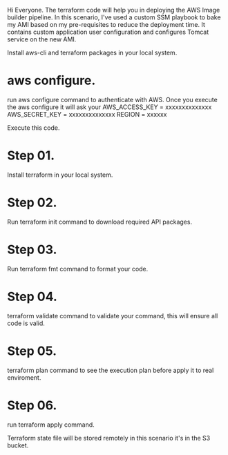 Hi Everyone.
The terraform code will help you in deploying the AWS Image builder pipeline. In this scenario, I've used a custom SSM playbook to bake my AMI based on my pre-requisites to reduce the deployment time. 
 It contains custom application user configuration and configures Tomcat service on the new AMI.


Install aws-cli and terraform packages in your local system.

# aws configure.
run aws configure command to authenticate with AWS. Once you execute the aws configure it will ask your 
AWS_ACCESS_KEY = xxxxxxxxxxxxxx
AWS_SECRET_KEY = xxxxxxxxxxxxxx
REGION = xxxxxx

Execute this code.
# Step 01.
Install terraform in your local system.
# Step 02.
Run terraform init command to download required API packages.
# Step 03.
Run terraform fmt command to format your code.
# Step 04.
terraform validate command to validate your command, this will ensure all code is valid.
# Step 05.
terraform plan command to see the execution plan before apply it to real enviroment.
# Step 06.
run terraform apply command.

Terraform state file will be stored remotely in this scenario it's in the S3 bucket.





